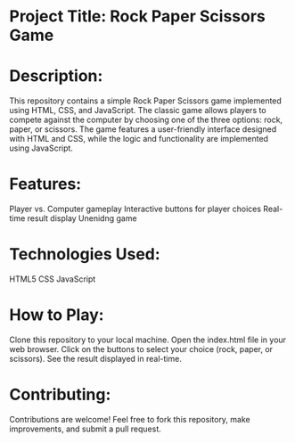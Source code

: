 # Project Title: Rock Paper Scissors Game

# Description:
This repository contains a simple Rock Paper Scissors game implemented using HTML, CSS, and JavaScript. The classic game allows players to compete against the computer by choosing one of the three options: rock, paper, or scissors. The game features a user-friendly interface designed with HTML and CSS, while the logic and functionality are implemented using JavaScript.

# Features:

Player vs. Computer gameplay
Interactive buttons for player choices
Real-time result display
Unenidng game

# Technologies Used:

HTML5
CSS
JavaScript

# How to Play:
Clone this repository to your local machine.
Open the index.html file in your web browser.
Click on the buttons to select your choice (rock, paper, or scissors).
See the result displayed in real-time.


# Contributing:
Contributions are welcome! Feel free to fork this repository, make improvements, and submit a pull request.
